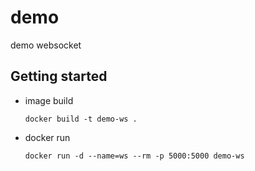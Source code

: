 # demo
demo websocket

## Getting started
+ image build

    `` docker build -t demo-ws . ``
+ docker run

    ``docker run -d --name=ws --rm -p 5000:5000 demo-ws``